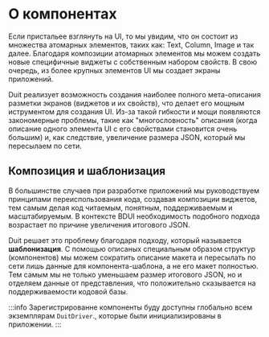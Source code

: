 # О компонентах

Если пристальее взглянуть на UI, то мы увидим, что он состоит из
множества атомарных элементов,
таких как: Text, Column, Image и так далее. Благодаря композиции атомарных элементов мы можем
создать новые специфичные виджеты с собственным набором свойств. В свою очередь, из более крупных
элементов UI мы создает экраны приложений.

Duit реализует возможность создания наиболее полного мета-описания разметки экранов (виджетов и их
свойств), что делает его
мощным иструментом для создания UI. Из-за такой гибкости и мощи появляются закономерные проблемы,
такие как "многословность" описания (когда описание одного элемента UI с его свойствами становится
очень большим) и, как следствие, увеличение размера JSON, который мы пересылаем по сети.

## Композиция и шаблонизация

В большинстве случаев при разработке приложений мы руководствуем принципами переиспользования кода,
создавая композиции виджетов, тем самым делая код читаемым, понятным, поддерживаемым и
масштабируемым. В контексте BDUI необходимость подобного подхода возрастает по причине увеличения
итогового JSON.

Duit решает это проблему благодаря подходу, который называется **шаблонизация**. С помощью описаных
специальным образом структур (компонентов) мы можем сократить описание макета и пересылать по сети
лишь данные для компонента-шаблона, а не его макет полностью. Тем самым мы не только уменьшаем
размер
итогового JSON, но и отделяем данные от представления, что положительно сказывается на
поддерживаемости кодовой базы.

:::info
Зарегистрированне компоненты буду доступны глобально всем экземплярам `DuitDriver`.,
которые были инициализированы в приложении.
:::